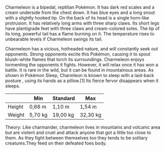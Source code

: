 
Charmeleon is a bipedal, reptilian Pokémon. It has dark red scales and a cream underside from the chest down. It has blue eyes and a long snout with a slightly hooked tip. On the back of its head is a single horn-like protrusion. It has relatively long arms with three sharp claws. Its short legs have plantigrade feet with three claws and cream-colored soles. The tip of its long, powerful tail has a flame burning on it. The temperature rises to unbearable levels if Charmeleon swings its tail.

Charmeleon has a vicious, hotheaded nature, and will constantly seek out opponents. Strong opponents excite this Pokémon, causing it to spout bluish-white flames that torch its surroundings. Charmeleon enjoys tormenting the opponents it fights. However, it will relax once it has won a battle. It is rare in the wild, but it can be found in mountainous areas. As shown in Pokémon Sleep, Charmleon is known to sleep with a laid-back posture , using its hands as a pillow.[1] Its fierce fervor disappears when it sleeps. 


|          	| Min  				| Standard 			| Max			|
|----------	| --------------	| ------------- 	|---------------|
| Height	| 	0,66 m 			| 	1,10 m			| 1,54 m		|
| Weight 	| 	5,70 kg 		| 	19,00 kg 		| 32,30 kg 		|


Theory:
Like charmander, charmeleon lives in mountains and volcanic area but are violent and cruel and attack anyone that got a little too close to them. As they fight between themselves too they tends to be solitary creatures.They feed on their defeated foes body.

